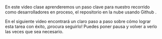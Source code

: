 En este video clase aprenderemos un paso clave para nuestro recorrido como desarrolladores en proceso, el repositorio en la nube usando Github .

En el siguiente video encontrará un claro paso a paso  sobre cómo lograr esta tarea con éxito, ¡procura seguirlo! Puedes poner pausa y volver a verlo las veces que sea necesario.
